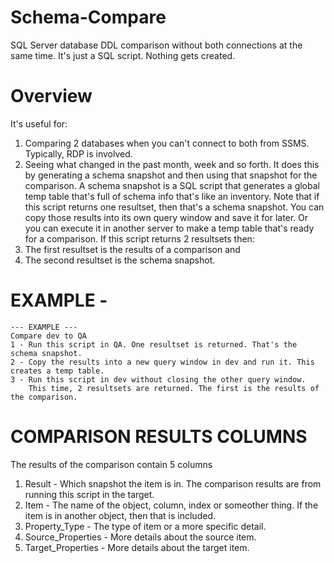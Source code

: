 # Schema-Compare
SQL Server database DDL comparison without both connections at the same time. It's just a SQL script. Nothing gets created. 

# Overview
It's useful for:
1. Comparing 2 databases when you can't connect to both from SSMS. Typically, RDP is involved.
1. Seeing what changed in the past month, week and so forth.
It does this by generating a schema snapshot and then using that snapshot for the comparison.
A schema snapshot is a SQL script that generates a global temp table that's full of schema info that's like an inventory.
Note that if this script returns one resultset, then that's a schema snapshot.
You can copy those results into its own query window and save it for later.
Or you can execute it in another server to make a temp table that's ready for a comparison.
If this script returns 2 resultsets then:
1. The first resultset is the results of a comparison and 
1. The second resultset is the schema snapshot.

# EXAMPLE - 

	--- EXAMPLE ---
	Compare dev to QA
	1 - Run this script in QA. One resultset is returned. That's the schema snapshot.
	2 - Copy the results into a new query window in dev and run it. This creates a temp table.
	3 - Run this script in dev without closing the other query window. 
	    This time, 2 resultsets are returned. The first is the results of the comparison.
      
      
# COMPARISON RESULTS COLUMNS
The results of the comparison contain 5 columns
1. Result - Which snapshot the item is in. The comparison results 
are from running this script in the target.
1. Item - The name of the object, column, index or someother thing. 
If the item is in another object, then that is included.
1. Property_Type - The type of item or a more specific detail.
1. Source_Properties - More details about the source item.
1. Target_Properties - More details about the target item.
